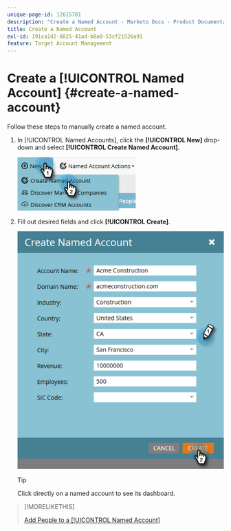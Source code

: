 ```yaml
---
unique-page-id: 12615781
description: "Create a Named Account - Marketo Docs - Product Documentation"
title: Create a Named Account
exl-id: 191ca1d2-8825-41ad-b8a0-53cf21526a91
feature: Target Account Management
---
```

# Create a [!UICONTROL Named Account] {#create-a-named-account}

Follow these steps to manually create a named account.

1. In [!UICONTROL Named Accounts], click the **[!UICONTROL New]** drop-down and select **[!UICONTROL Create Named Account]**.

   ![](assets/two-1.png)

1. Fill out desired fields and click **[!UICONTROL Create]**.

   ![](assets/three-1.png)

   >[!TIP]
   >
   >Click directly on a named account to see its dashboard.

>[!MORELIKETHIS]
>
>[Add People to a [!UICONTROL Named Account]](/help/marketo/product-docs/target-account-management/target/named-accounts/add-people-to-a-named-account.md)
